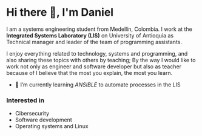 # Hi there 👋, I'm Daniel

I am a systems engineering student from Medellín, Colombia. I work at the **Integrated Systems Laboratory (LIS)** on University of Antioquia as Technical manager and leader of the team of programming assistants.

I enjoy everything related to technology, systems and programming, and also sharing these topics with others by teaching; By the way I would like to work not only as engineer and software developer but also as teacher because of I believe that the most you explain, the most you learn.

- 🌱 I’m currently learning _ANSIBLE_ to automate processes in the LIS

### Interested in
- Cibersecurity
- Software development
- Operating systems and Linux

<!--

- 
- 



**DanielTabares1/DanielTabares1** is a ✨ _special_ ✨ repository because its `README.md` (this file) appears on your GitHub profile.

Here are some ideas to get you started:



- 👯 I’m looking to collaborate on ...
- 🤔 I’m looking for help with ...
- 💬 Ask me about ...
- 📫 How to reach me: ...
- 😄 Pronouns: ...
- ⚡ Fun fact: ...
-->

